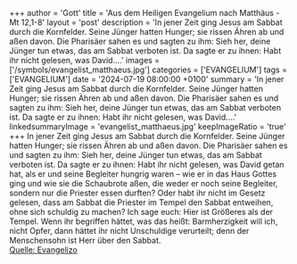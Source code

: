 +++
author = 'Gott'
title = 'Aus dem Heiligen Evangelium nach Matthäus - Mt 12,1-8'
layout = 'post'
description = 'In jener Zeit ging Jesus am Sabbat durch die Kornfelder. Seine Jünger hatten Hunger; sie rissen Ähren ab und aßen davon. Die Pharisäer sahen es und sagten zu ihm: Sieh her, deine Jünger tun etwas, das am Sabbat verboten ist. Da sagte er zu ihnen: Habt ihr nicht gelesen, was David....'
images = ['/symbols/evangelist_matthaeus.jpg']
categories = ['EVANGELIUM']
tags = ['EVANGELIUM']
date = '2024-07-19 08:00:00 +0100'
summary = 'In jener Zeit ging Jesus am Sabbat durch die Kornfelder. Seine Jünger hatten Hunger; sie rissen Ähren ab und aßen davon. Die Pharisäer sahen es und sagten zu ihm: Sieh her, deine Jünger tun etwas, das am Sabbat verboten ist. Da sagte er zu ihnen: Habt ihr nicht gelesen, was David....'
linkedsummaryImage = 'evangelist_matthaeus.jpg'
keepImageRatio = 'true'
+++
In jener Zeit ging Jesus am Sabbat durch die Kornfelder. Seine Jünger hatten Hunger; sie rissen Ähren ab und aßen davon.
Die Pharisäer sahen es und sagten zu ihm: Sieh her, deine Jünger tun etwas, das am Sabbat verboten ist.
Da sagte er zu ihnen: Habt ihr nicht gelesen, was David getan hat, als er und seine Begleiter hungrig waren –
wie er in das Haus Gottes ging und wie sie die Schaubrote aßen, die weder er noch seine Begleiter, sondern nur die Priester essen durften?
Oder habt ihr nicht im Gesetz gelesen, dass am Sabbat die Priester im Tempel den Sabbat entweihen, ohne sich schuldig zu machen?
Ich sage euch: Hier ist Größeres als der Tempel.<!--more-->
Wenn ihr begriffen hättet, was das heißt: Barmherzigkeit will ich, nicht Opfer, dann hättet ihr nicht Unschuldige verurteilt;
denn der Menschensohn ist Herr über den Sabbat.<br> [Quelle: Evangelizo](https://evangeliumtagfuertag.org/DE/gospel)